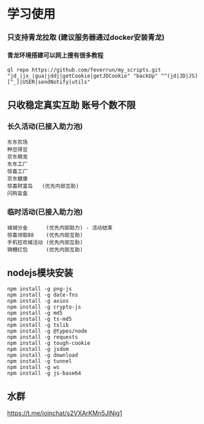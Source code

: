 # 学习使用
### 只支持青龙拉取  (建议服务器通过docker安装青龙)
#### 青龙环境搭建可以网上搜有很多教程
```
ql repo https://github.com/feverrun/my_scripts.git "jd_|jx_|gua|jddj|getCookie|getJDCookie" "backUp" "^(jd|JD|JS)[^_]|USER|sendNotify|utils"
```

## 只收稳定真实互助 账号个数不限

### 长久活动(已接入助力池)
```
东东农场
种豆得豆
京东萌宠
东东工厂
惊喜工厂
京东健康
惊喜财富岛   (优先内部互助)
闪购盲盒
```

### 临时活动(已接入助力池)
```
城城分金      (优先内部助力) - 活动结束
惊喜领取88    (优先内部互助)
手机狂欢城活动 (优先内部互助)
锦鲤红包      (优先内部互助)
```

## nodejs模块安装
```
npm install -g png-js
npm install -g date-fns
npm install -g axios
npm install -g crypto-js
npm install -g md5
npm install -g ts-md5
npm install -g tslib
npm install -g @types/node
npm install -g requests
npm install -g tough-cookie
npm install -g jsdom
npm install -g download
npm install -g tunnel
npm install -g ws
npm install -g js-base64
```
## 水群
https://t.me/joinchat/s2VXArKMn5JlNjg1



